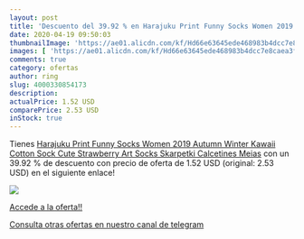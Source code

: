 ```yaml
---
layout: post
title: 'Descuento del 39.92 % en Harajuku Print Funny Socks Women 2019 Au'
date: 2020-04-19 09:50:03
thumbnailImage: 'https://ae01.alicdn.com/kf/Hd66e63645ede468983b4dcc7e8caea3f0/Harajuku-Print-Funny-Socks-Women-2019-Autumn-Winter-Kawaii-Cotton-Sock-Cute-Strawberry-Art-Socks-Skarpetki.jpg_350x350._SL200_.jpg'
images: [ 'https://ae01.alicdn.com/kf/Hd66e63645ede468983b4dcc7e8caea3f0/Harajuku-Print-Funny-Socks-Women-2019-Autumn-Winter-Kawaii-Cotton-Sock-Cute-Strawberry-Art-Socks-Skarpetki.jpg_350x350._SL200_.jpg' ]
comments: true
category: ofertas
author: ring
slug: 4000330854173
description:
actualPrice: 1.52 USD
comparePrice: 2.53 USD
inStock: true
---
```


Tienes [Harajuku Print Funny Socks Women 2019 Autumn Winter Kawaii Cotton Sock Cute Strawberry Art Socks Skarpetki Calcetines Meias](https://www.amazon.com/dp/4000330854173/?tag=redken08-20) con un 39.92 % de descuento con precio de oferta de 1.52 USD (original: 2.53 USD) en el siguiente enlace!

[![](https://ae01.alicdn.com/kf/Hd66e63645ede468983b4dcc7e8caea3f0/Harajuku-Print-Funny-Socks-Women-2019-Autumn-Winter-Kawaii-Cotton-Sock-Cute-Strawberry-Art-Socks-Skarpetki.jpg_350x350._SL200_.jpg)](https://www.amazon.com/dp/4000330854173/?tag=redken08-20)

[Accede a la oferta!!](https://www.amazon.com/dp/4000330854173/?tag=redken08-20)

[Consulta otras ofertas en nuestro canal de telegram](https://t.me/s/ofertas25)
